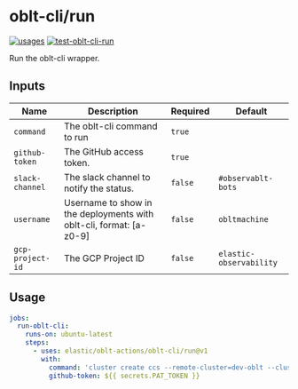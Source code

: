 # <!--name-->oblt-cli/run<!--/name-->

[![usages](https://img.shields.io/badge/usages-white?logo=githubactions&logoColor=blue)](https://github.com/search?q=elastic%2Foblt-actions%2Foblt-cli%2Frun+%28path%3A.github%2Fworkflows+OR+path%3A**%2Faction.yml+OR+path%3A**%2Faction.yaml%29&type=code)
[![test-oblt-cli-run](https://github.com/elastic/oblt-actions/actions/workflows/test-oblt-cli-run.yml/badge.svg?branch=main)](https://github.com/elastic/oblt-actions/actions/workflows/test-oblt-cli-run.yml)

<!--description-->
Run the oblt-cli wrapper.
<!--/description-->

## Inputs
<!--inputs-->
| Name             | Description                                                         | Required | Default                 |
|------------------|---------------------------------------------------------------------|----------|-------------------------|
| `command`        | The oblt-cli command to run                                         | `true`   | ` `                     |
| `github-token`   | The GitHub access token.                                            | `true`   | ` `                     |
| `slack-channel`  | The slack channel to notify the status.                             | `false`  | `#observablt-bots`      |
| `username`       | Username to show in the deployments with oblt-cli, format: [a-z0-9] | `false`  | `obltmachine`           |
| `gcp-project-id` | The GCP Project ID                                                  | `false`  | `elastic-observability` |
<!--/inputs-->

## Usage
<!--usage action="elastic/oblt-actions/**" version="env:VERSION"-->
```yaml
jobs:
  run-oblt-cli:
    runs-on: ubuntu-latest
    steps:
      - uses: elastic/oblt-actions/oblt-cli/run@v1
        with:
          command: 'cluster create ccs --remote-cluster=dev-oblt --cluster-name-prefix mycustomcluster'
          github-token: ${{ secrets.PAT_TOKEN }}
```
<!--/usage-->
